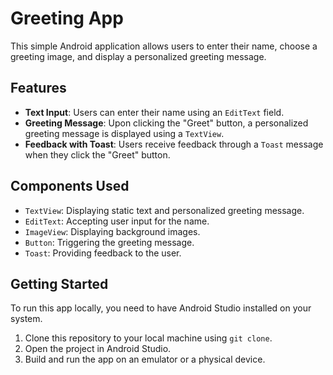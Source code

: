 # Greeting App

This simple Android application allows users to enter their name, choose a greeting image, and display a personalized greeting message.

## Features

- **Text Input**: Users can enter their name using an `EditText` field.
- **Greeting Message**: Upon clicking the "Greet" button, a personalized greeting message is displayed using a `TextView`.
- **Feedback with Toast**: Users receive feedback through a `Toast` message when they click the "Greet" button.

## Components Used

- `TextView`: Displaying static text and personalized greeting message.
- `EditText`: Accepting user input for the name.
- `ImageView`: Displaying background images.
- `Button`: Triggering the greeting message.
- `Toast`: Providing feedback to the user.

## Getting Started

To run this app locally, you need to have Android Studio installed on your system.

1. Clone this repository to your local machine using `git clone`.
2. Open the project in Android Studio.
3. Build and run the app on an emulator or a physical device.


